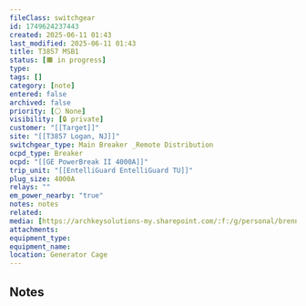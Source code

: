 ```yaml
---
fileClass: switchgear
id: 1749624237443
created: 2025-06-11 01:43
last_modified: 2025-06-11 01:43
title: T3857 MSB1
status: [🟧 in progress]
type: 
tags: []
category: [note]
entered: false
archived: false
priority: [⚪ None]
visibility: [🔒 private]
customer: "[[Target]]"
site: "[[T3857 Logan, NJ]]"
switchgear_type: Main Breaker _Remote Distribution
ocpd_type: Breaker
ocpd: "[[GE PowerBreak II 4000A]]"
trip_unit: "[[EntelliGuard EntelliGuard TU]]"
plug_size: 4000A
relays: ""
em_power_nearby: "true"
notes: notes
related: 
media: [https://archkeysolutions-my.sharepoint.com/:f:/g/personal/brennan_salibrici_prokey_com/EqzifqRJTbZJh9o-rf8gVSIBcmSCpmGUu7DveyuPC6XyPA?e=AxNAfA]
attachments: 
equipment_type: 
equipment_name: 
location: Generator Cage
---
```


## Notes